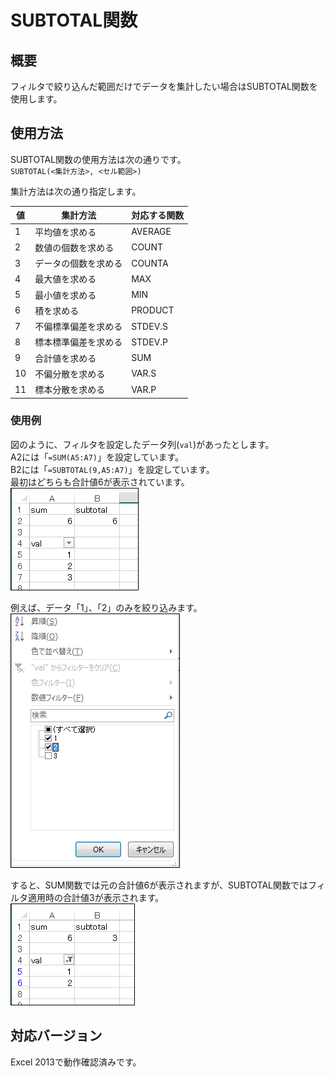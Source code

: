 # SUBTOTAL関数
## 概要	
フィルタで絞り込んだ範囲だけでデータを集計したい場合はSUBTOTAL関数を使用します。

## 使用方法
SUBTOTAL関数の使用方法は次の通りです。<br>
`SUBTOTAL(<集計方法>, <セル範囲>)`  

集計方法は次の通り指定します。

| 値 | 集計方法 | 対応する関数 |
| -  | - | - |
| 1  | 平均値を求める | AVERAGE |
| 2  | 数値の個数を求める | COUNT |
| 3  | データの個数を求める | COUNTA |
| 4  | 最大値を求める | MAX |
| 5  | 最小値を求める | MIN |
| 6  | 積を求める | PRODUCT |
| 7  | 不偏標準偏差を求める | STDEV.S |
| 8  | 標本標準偏差を求める | STDEV.P |
| 9  | 合計値を求める | SUM |
| 10 | 不偏分散を求める | VAR.S |
| 11 | 標本分散を求める | VAR.P |

### 使用例
図のように、フィルタを設定したデータ列(`val`)があったとします。  
A2には「`=SUM(A5:A7)`」を設定しています。  
B2には「`=SUBTOTAL(9,A5:A7)`」を設定しています。  
最初はどちらも合計値6が表示されています。  
![](image1.png)

例えば、データ「1」、「2」のみを絞り込みます。  
![](image2.png)

すると、SUM関数では元の合計値6が表示されますが、SUBTOTAL関数ではフィルタ適用時の合計値3が表示されます。  
![](image3.png)

## 対応バージョン
Excel 2013で動作確認済みです。
